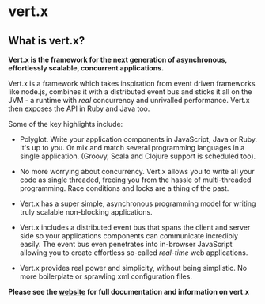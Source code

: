 # vert.x
## What is vert.x?

**Vert.x is the framework for the next generation of asynchronous, effortlessly scalable, concurrent applications.**

Vert.x is a framework which takes inspiration from event driven frameworks like node.js, combines it with a distributed event bus and sticks it all on the JVM - a runtime with *real* concurrency and unrivalled performance. Vert.x then exposes the API in Ruby and Java too.

Some of the key highlights include:

* Polyglot. Write your application components in JavaScript, Java or Ruby. It's up to you. Or mix and match several programming languages in a single application. (Groovy, Scala and Clojure support is scheduled too).

* No more worrying about concurrency. Vert.x allows you to write all your code as single threaded, freeing you from the hassle of multi-threaded programming. Race conditions and locks are a thing of the past.

* Vert.x has a super simple, asynchronous programming model for writing truly scalable non-blocking applications.

* Vert.x includes a distributed event bus that spans the client and server side so your applications components can communicate incredibly easily. The event bus even penetrates into in-browser JavaScript allowing you to create effortless so-called *real-time* web applications.

* Vert.x provides real power and simplicity, without being simplistic. No more boilerplate or sprawling xml configuration files.

**Please see the [website](http://purplefox.github.com/vert.x/) for full documentation and information on vert.x**
